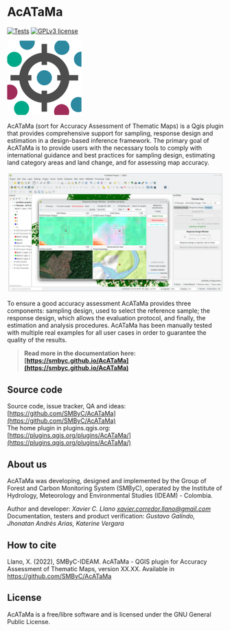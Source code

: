 # AcATaMa #

[![Tests](https://github.com/SMByC/AcATaMa/actions/workflows/tests.yml/badge.svg?branch=master)](https://github.com/SMByC/AcATaMa/actions/workflows/tests.yml)
[![GPLv3 license](https://img.shields.io/badge/License-GPLv3-blue.svg)](https://www.gnu.org/licenses/gpl-3.0.html)

![](icons/acatama.svg)

AcATaMa (sort for Accuracy Assessment of Thematic Maps) is a Qgis plugin that provides comprehensive support for sampling, 
response design and estimation in a design-based inference framework. The primary goal of AcATaMa is to provide users with 
the necessary tools to comply with international guidance and best practices for sampling design, estimating land category 
areas and land change, and for assessing map accuracy.

![](docs/img/overview.webp)

To ensure a good accuracy assessment AcATaMa provides three components: sampling design, used to select the reference 
sample; the response design, which allows the evaluation protocol, and finally, the estimation and analysis procedures.
AcATaMa has been manually tested with multiple real examples for all user cases in order to guarantee the quality of 
the results.

> **Read more in the documentation here: [https://smbyc.github.io/AcATaMa](https://smbyc.github.io/AcATaMa)**

## Source code

Source code, issue tracker, QA and ideas:[https://github.com/SMByC/AcATaMa](https://github.com/SMByC/AcATaMa)  
The home plugin in plugins.qgis.org: [https://plugins.qgis.org/plugins/AcATaMa/](https://plugins.qgis.org/plugins/AcATaMa/)

## About us

AcATaMa was developing, designed and implemented by the Group of Forest and Carbon Monitoring System (SMByC), operated by the Institute of Hydrology, Meteorology and Environmental Studies (IDEAM) - Colombia.

Author and developer: *Xavier C. Llano* *<xavier.corredor.llano@gmail.com>*  
Documentation, testers and product verification: *Gustavo Galindo, Jhonatan Andrés Arias, Katerine Vergara*

## How to cite

Llano, X. (2022), SMByC-IDEAM. AcATaMa - QGIS plugin for Accuracy Assessment of Thematic Maps, version XX.XX. Available in https://github.com/SMByC/AcATaMa

## License

AcATaMa is a free/libre software and is licensed under the GNU General Public License.
